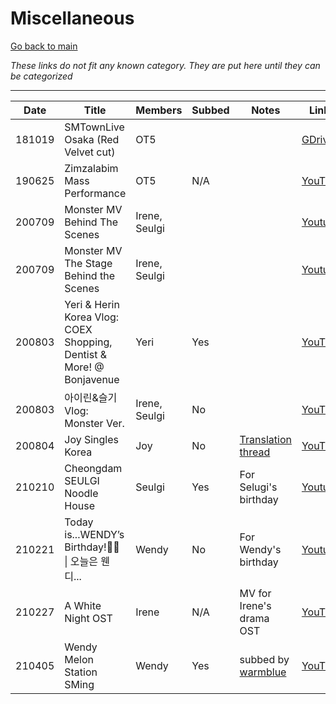 # Miscellaneous

[Go back to main](./README.md)

_These links do not fit any known category. They are put here until they can be categorized_

___

| Date   | Title                                                                | Members       | Subbed | Notes                                                                              | Links                                                                            |
|--------|----------------------------------------------------------------------|---------------|--------|------------------------------------------------------------------------------------|----------------------------------------------------------------------------------|
| 181019 | SMTownLive Osaka (Red Velvet cut)                                    | OT5           |        |                                                                                    | [GDrive](https://drive.google.com/file/d/12G-qIiL3K5woAVMxdSZg2czRyqonCczx/view) |
| 190625 | Zimzalabim Mass Performance                                          | OT5           | N/A    |                                                                                    | [YouTube](https://youtu.be/YQUWQLKPGEE)                                          |
| 200709 | Monster MV Behind The Scenes                                         | Irene, Seulgi |        |                                                                                    | [Youtube](https://youtu.be/yOPknmFtE20)                                          |
| 200709 | Monster MV The Stage Behind the Scenes                               | Irene, Seulgi |        |                                                                                    | [Youtube](https://youtu.be/t0ZgeCstEm8)                                          |
| 200803 | Yeri & Herin Korea Vlog: COEX Shopping, Dentist & More! @ Bonjavenue | Yeri          | Yes    |                                                                                    | [YouTube](https://youtu.be/Uauhk43d5rQ)                                          |
| 200803 | 아이린&슬기 Vlog: Monster Ver.                                            | Irene, Seulgi | No     |                                                                                    | [YouTube](https://youtu.be/bM8RGirSfdE)                                          |
| 200804 | Joy Singles Korea                                                    | Joy           | No     | [Translation thread](https://twitter.com/ilyerene/status/1290595638036422657?s=21) | [YouTube](https://youtu.be/BJhh_IpAsBo)                                          |
| 210210 | Cheongdam SEULGI Noodle House                                        | Seulgi        | Yes    | For Selugi's birthday                                                              | [Youtube](https://youtu.be/6nSv5HU-kPA)                                          |
| 210221 | Today is...WENDY’s Birthday!🥳💙 \| 오늘은 웬디...                        | Wendy         | No     | For Wendy's birthday                                                               | [Youtube](https://youtu.be/CCJR5yEOuek)                                          |
| 210227 | A White Night OST                                                    | Irene         | N/A    | MV for Irene's drama OST                                                           | [YouTube](https://youtu.be/vnBkl2n2bgw)                                          |
| 210405 | Wendy Melon Station SMing | Wendy | Yes | subbed by [warmblue] | [YouTube](https://youtu.be/4tUa9BBP0rQ) |

[warmblue]:https://www.youtube.com/channel/UC74OVvBafaQKD2RBOvhK_XQ